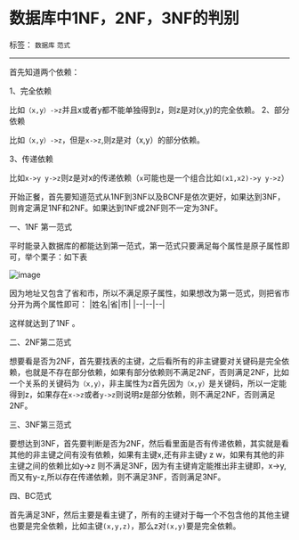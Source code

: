﻿# 数据库中1NF，2NF，3NF的判别

标签： `数据库` `范式`

---

首先知道两个依赖：  

1、完全依赖  

比如`（x,y）->z`并且x或者y都不能单独得到z，则z是对(x,y)的完全依赖。
2、部分依赖  

比如`（x,y）->z`，但是`x->z`,则z是对（x,y）的部分依赖。  

3、传递依赖   

比如`x->y y->z`则z是对x的传递依赖（`x`可能也是一个组合比如`(x1,x2)->y y->z`）  


开始正餐，首先要知道范式从1NF到3NF以及BCNF是依次更好，如果达到3NF，则肯定满足1NF和2NF。如果达到1NF或2NF则不一定为3NF。

一、1NF 第一范式   

平时能录入数据库的都能达到第一范式，第一范式只要满足每个属性是原子属性即可，举个栗子：如下表   

![image](http://wx3.sinaimg.cn/large/005Dd0fOly1g5qx2cusd1j306o020jr5.jpg)  

因为地址又包含了省和市，所以不满足原子属性，如果想改为第一范式，则把省市分开为两个属性即可：
|姓名|省|市|
|--|--|--|  

这样就达到了1NF 。  

二、2NF第二范式  

想要看是否为2NF，首先要找表的主键，之后看所有的非主键要对关键码是完全依赖，也就是不存在部分依赖，如果有部分依赖则不满足2NF，否则满足2NF，比如一个关系的关键码为`（x,y）`，非主属性为z首先因为`（x,y）`是关键码，所以一定能得到z，如果存在`x->z`或者`y->z`则说明z是部分依赖，则不满足2NF，否则满足2NF。  

三、3NF第三范式  

要想达到3NF，首先要判断是否为2NF，然后看里面是否有传递依赖，其实就是看其他的非主键之间有没有依赖，如果有主键x,还有非主键y z w，如果有其他的非主键之间的依赖比如y->z 则不满足3NF，因为有主键肯定能推出非主键即，x->y,而又有y-z,所以存在传递依赖，则不满足3NF，否则满足3NF。  

四、BC范式  

首先满足3NF，然后主要是看主键了，所有的主键对于每一个不包含他的其他主键也要是完全依赖，比如主键`(x,y,z)`，那么z对`(x,y)`要是完全依赖。  










